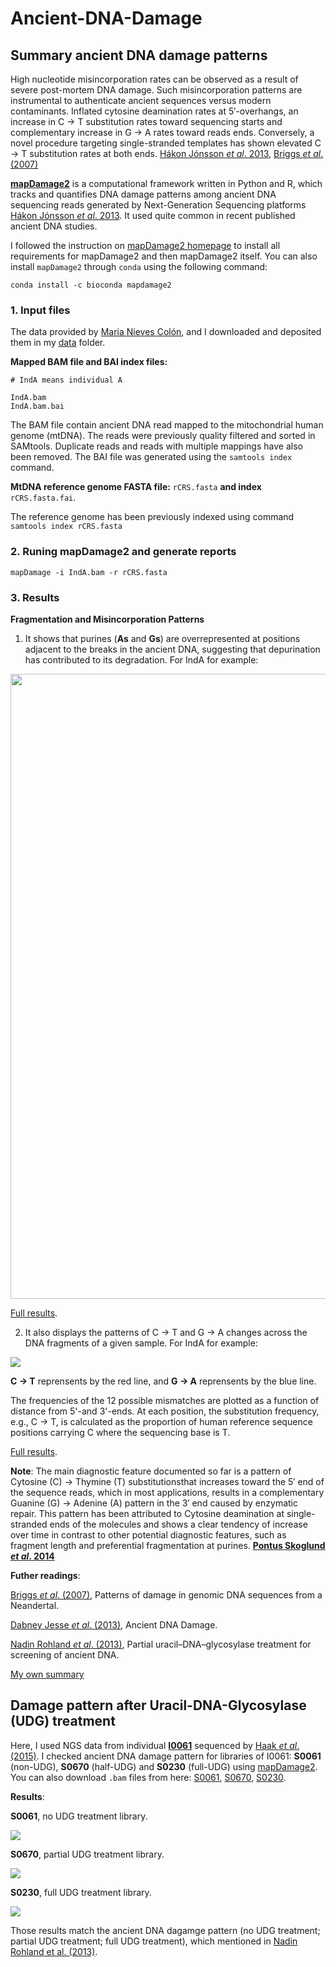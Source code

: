 # Ancient-DNA-Damage


## Summary ancient DNA damage patterns

High nucleotide misincorporation rates can be observed as a result of severe post-mortem DNA damage. Such misincorporation patterns are instrumental to authenticate ancient sequences versus modern contaminants. Inflated cytosine deamination rates at 5′-overhangs, an increase in C -> T substitution rates toward sequencing starts and complementary increase in G -> A rates toward reads ends. Conversely, a novel procedure targeting single-stranded templates has shown elevated C -> T substitution rates at both ends. [Hákon Jónsson *et al*. 2013](https://academic.oup.com/bioinformatics/article/29/13/1682/184965), [Briggs *et al*. (2007)](https://www.pnas.org/content/104/37/14616.long)


**[mapDamage2](https://ginolhac.github.io/mapDamage/)** is a computational framework written in Python and R, which tracks and quantifies DNA damage patterns among ancient DNA sequencing reads generated by Next-Generation Sequencing platforms [Hákon Jónsson *et al*. 2013](https://academic.oup.com/bioinformatics/article/29/13/1682/184965). It used quite common in recent published ancient DNA studies.

I followed the instruction on [mapDamage2 homepage](https://ginolhac.github.io/mapDamage/) to install all requirements for mapDamage2 and then mapDamage2 itself. You can also install ```mapDamage2``` through ``conda`` using the following command:

```conda install -c bioconda mapdamage2```


### 1. Input files

The  data provided by [Maria Nieves Colón](https://github.com/mnievesc/ENAH_curso_aDNA_2019/tree/master/Ex1_aDNA_BAM), and I downloaded and deposited them in my [data](data/) folder.


**Mapped BAM file and BAI index files:**

```
# IndA means individual A

IndA.bam
IndA.bam.bai
```
The BAM file contain ancient DNA read mapped to the mitochondrial human genome (mtDNA). The reads were previously quality filtered and sorted in SAMtools. Duplicate reads and reads with multiple mappings have also been removed. The BAI file was generated using the ```samtools index``` command.

**MtDNA reference genome FASTA file:** ```rCRS.fasta``` **and index** ```rCRS.fasta.fai```.

The reference genome has been previously indexed using command ```samtools index rCRS.fasta```




### 2. Runing mapDamage2 and generate reports

```
mapDamage -i IndA.bam -r rCRS.fasta 
```
### 3. Results

**Fragmentation and Misincorporation Patterns**

1. It shows that purines (**As** and **Gs**) are overrepresented at positions adjacent to the breaks in the ancient DNA, suggesting that depurination has contributed to its degradation. For IndA for example:

<img src="Images/Depurination.png" width=1000, hight=1300>

[Full results](data/Fragmisincorporation_plot.pdf).

2. It also displays the patterns of C -> T and G -> A changes across the DNA fragments of a given sample. For IndA for example:


<img src="Images/Fragmisincorporation.png">

 **C -> T** reprensents by the red line, and **G -> A** reprensents by the blue line.
 
The frequencies of the 12 possible mismatches are plotted as a function of distance from 5'-and 3'-ends. At each position, the substitution frequency, e.g., C -> T, is calculated as the proportion of human reference sequence positions carrying C where the sequencing base is T. 

[Full results](data/Fragmisincorporation_plot.pdf).
 
**Note**:
The main diagnostic feature documented so far is a pattern of Cytosine (C) → Thymine (T) substitutionsthat increases toward the 5′ end of the sequence reads, which in most applications, results in a complementary Guanine (G) → Adenine (A) pattern in the 3′ end caused by enzymatic repair. This pattern has been attributed to Cytosine deamination at single-stranded ends of the molecules and shows a clear tendency of increase over time in contrast to other potential diagnostic features, such as fragment length and preferential fragmentation at purines. **[Pontus Skoglund *et al*. 2014](https://www.pnas.org/content/111/6/2229)**



**Futher readings**:

[Briggs *et al*. (2007)](https://www.pnas.org/content/104/37/14616.long), Patterns of damage in genomic DNA sequences from a Neandertal.

[Dabney Jesse *et al*. (2013)](https://www.ncbi.nlm.nih.gov/pmc/articles/PMC3685887/), Ancient DNA Damage.

[Nadin Rohland *et al*. (2013)](https://www.ncbi.nlm.nih.gov/pmc/articles/PMC4275898/), Partial uracil–DNA–glycosylase treatment for screening of ancient DNA.

[My own summary](https://github.com/mianlee/Fu-s-test/tree/master/Ancient_DNA_Damage)


## Damage pattern after Uracil-DNA-Glycosylase (UDG) treatment


Here, I used NGS data from individual [**I0061**](https://www.ebi.ac.uk/ena/data/view/PRJEB8448) sequenced by [Haak *et al*. (2015)](https://www.nature.com/articles/nature14317). I checked ancient DNA damage pattern for libraries of I0061: **S0061** (non-UDG), **S0670** (half-UDG) and **S0230** (full-UDG) using [mapDamage2](https://ginolhac.github.io/mapDamage/). You can also download ```.bam``` files from here: [S0061](data/S0061.bam), [S0670](data/S0670.bam), [S0230](data/S0230.bam).



**Results**:

**S0061**, no UDG treatment library.

<img src="Images/S0061_DamagePattern.png">

**S0670**, partial UDG treatment library.

<img src="Images/S0670_DamagePattern.png">

**S0230**, full UDG treatment library.

<img src="Images/S230_DamagePattern.png">


Those results match the ancient DNA dagamge pattern (no UDG treatment; partial UDG treatment; full UDG treatment), which mentioned in [Nadin Rohland et al. (2013)](https://www.ncbi.nlm.nih.gov/pmc/articles/PMC4275898/).



